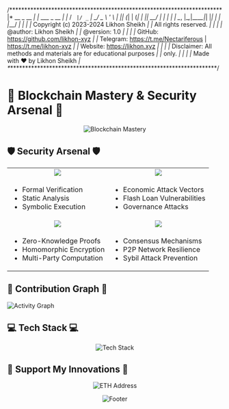 /***********************************************************************\
|*  __ _  __ _| |_ ___ _ __                                            *|
|* / _` |/ _` | __/ _ \ '_ \                                           *|
|*| (_| | (_| | ||  __/ | | |                                          *|
|* \__, |\__,_|\__\___|_| |_|                                          *|
|* |___/                                                               *|
|*                                                                     *|
|* Copyright (c) 2023-2024 Likhon Sheikh                               *|
|* All rights reserved.                                                *|
|*                                                                     *|
|* @author: Likhon Sheikh                                              *|
|* @version: 1.0                                                       *|
|*                                                                     *|
|* GitHub: https://github.com/likhon-xyz                               *|
|* Telegram: https://t.me/Nectariferous | https://t.me/likhon-xyz      *|
|* Website: https://likhon.xyz                                         *|
|*                                                                     *|
|* Disclaimer: All methods and materials are for educational purposes  *|
|*             only.                                                   *|
|*                                                                     *|
|*                    Made with ♥ by Likhon Sheikh                     *|
\***********************************************************************/


# 🌟 Blockchain Mastery & Security Arsenal 🌟

<div align="center">

![Blockchain Mastery](https://mermaid.ink/img/pako:eNptVE1z0zAQ_Sse9VCHieP4o47jA0wLzNBCgRk4UfcgS3IsqkgaS25qOvnvrK2kJKHWxbP73u5b7a6eEVGUoQKtWqwb7-eVB18pje0F8zaaeDUXojirl_XU2FY9sOIsSZLdf7Dh1DZFqp9KOZxLv8et9IzFrZ0EwdsrnzSMPHgSUniPrDVcyYlLcAnu9_7o2DBB1JrNfpsDX99WLljbSa_quKBHTnPgHdMFhxgguxDmJMaAtZycwog5BQZgOkJ98sEXaC8w3rlDUPZIFTHFm_Mj4PU_oMMZ1kLp-7CCM2kDXge6VQdyDTBvfKmfPEn0TqWnu0qA2BfAZ9_bI1ycUPAqHOJzAr1Q7QPkOSRBEUD78p90sA-yS3kNbrikQ6F7K-Haf1VzKUcxMBt3dxtWaQwNDgKiZM1Xe107-8xZZ0Obob339ztuZYg-vXCXvSBK98Fa0U4wM6YiOgiujfcdUr8D6q2bmYrLcIQOkjpiYbD2rGGOgAj6j4hfj6p5DfFthxBYrjq8YmYomUlcCUbH-zRDf0GS7_slcjIGQuikQ94STSYTtwruoClas3aNOYUNey4ldBvZhq1ZiQr4pazGnbAlKuUWoJ2m2LKPlFvVoqLGwrApwp1VP3pJUGHbju1BHziGhV2_oITClAHpGdlej-vMjYWQrgGDvWsFmBtrtSnCcHDPVtw2XQVNWoeG0wa2qHlcZmEWZzmOE5YtEnyRJJRU0TKv4zSq6WIexRhtt1OksRyiPqEiXs7iOJpneZwv4GlIoinqUREtZvFyvkwv0jzP54tlnAPpj1IgOZrN02yeRuDJ0kWaAYGNNd-6l2h8kMYMv0b8WOL2L2LbjD4?type=png)

</div>

## 🛡️ Security Arsenal 🛡️

<table align="center">
<tr>
<td align="center"><img src="https://img.shields.io/badge/-Smart%20Contract%20Auditing-red?style=for-the-badge"/></td>
<td align="center"><img src="https://img.shields.io/badge/-DeFi%20Security-blue?style=for-the-badge"/></td>
</tr>
<tr>
<td>

- Formal Verification
- Static Analysis
- Symbolic Execution

</td>
<td>

- Economic Attack Vectors
- Flash Loan Vulnerabilities
- Governance Attacks

</td>
</tr>
<tr>
<td align="center"><img src="https://img.shields.io/badge/-Cryptographic%20Protocols-green?style=for-the-badge"/></td>
<td align="center"><img src="https://img.shields.io/badge/-Network%20Security-yellow?style=for-the-badge"/></td>
</tr>
<tr>
<td>

- Zero-Knowledge Proofs
- Homomorphic Encryption
- Multi-Party Computation

</td>
<td>

- Consensus Mechanisms
- P2P Network Resilience
- Sybil Attack Prevention

</td>
</tr>
</table>

</div>

## 🌈 Contribution Graph 🌈

![Activity Graph](https://github-readme-activity-graph.vercel.app/graph?username=likhon-xyz&theme=rogue&hide_border=true)

## 💻 Tech Stack 💻

<div align="center">

![Tech Stack](https://skillicons.dev/icons?i=solidity,rust,typescript,python,go,react,nodejs,graphql,docker,kubernetes&perline=5)

</div>

## 🌟 Support My Innovations 🌟

<div align="center">

![ETH Address](https://img.shields.io/badge/ETH-0x3A06322e9F1124F6B2de8F343D4FDce4D1009869-blue?style=for-the-badge&logo=ethereum)

</div>

<div align="center">

![Footer](https://capsule-render.vercel.app/api?type=waving&color=gradient&height=100&section=footer)

</div>

